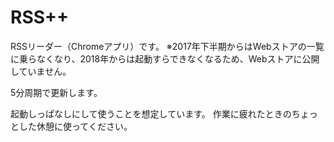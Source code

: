 # RSS++
RSSリーダー（Chromeアプリ）です。
※2017年下半期からはWebストアの一覧に乗らなくなり、2018年からは起動すらできなくなるため、Webストアに公開していません。

5分周期で更新します。

起動しっぱなしにして使うことを想定しています。
作業に疲れたときのちょっとした休憩に使ってください。
